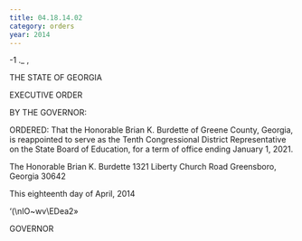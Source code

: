```yaml
---
title: 04.18.14.02
category: orders
year: 2014
---
```

-1
._ ,

   

THE STATE OF GEORGIA

EXECUTIVE ORDER

BY THE GOVERNOR:

ORDERED: That the Honorable Brian K. Burdette of Greene County, Georgia,
is reappointed to serve as the Tenth Congressional District
Representative on the State Board of Education, for a term of office
ending January 1, 2021.

The Honorable Brian K. Burdette
1321 Liberty Church Road
Greensboro, Georgia 30642

This eighteenth day of April, 2014

‘(\nIO~wv\EDea2»

GOVERNOR

